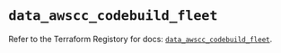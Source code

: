 # `data_awscc_codebuild_fleet`

Refer to the Terraform Registory for docs: [`data_awscc_codebuild_fleet`](https://registry.terraform.io/providers/hashicorp/awscc/0.70.0/docs/data-sources/codebuild_fleet).
